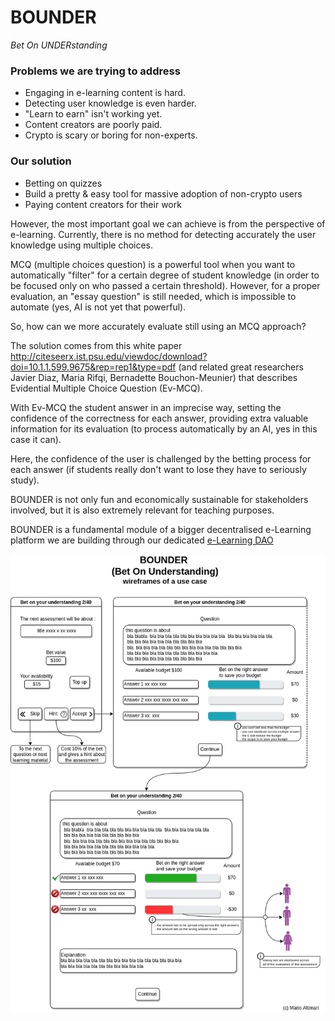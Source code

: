 # BOUNDER
_Bet On UNDERstanding_

### Problems we are trying to address  
- Engaging in e-learning content is hard.
- Detecting user knowledge is even harder.
- "Learn to earn" isn't working yet.
- Content creators are poorly paid.
- Crypto is scary or boring for non-experts.

### Our solution 
- Betting on quizzes
- Build a pretty & easy tool for massive adoption of non-crypto users
- Paying content creators for their work


However, the most important goal we can achieve is from the perspective of e-learning. Currently, there is no method for detecting accurately the user knowledge using multiple choices.

MCQ (multiple choices question) is a powerful tool when you want to automatically "filter" for a certain degree of student knowledge (in order to be focused only on who passed a certain threshold). However, for a proper evaluation, an "essay question" is still needed, which is impossible to automate (yes, AI is not yet that powerful).

So, how can we more accurately evaluate still using an MCQ approach?

The solution comes from this white paper http://citeseerx.ist.psu.edu/viewdoc/download?doi=10.1.1.599.9675&rep=rep1&type=pdf (and related great researchers Javier Diaz, Maria Rifqi, Bernadette Bouchon-Meunier) that describes Evidential Multiple Choice Question (Ev-MCQ).

With Ev-MCQ the student answer in an imprecise way, setting the confidence of the correctness for each answer, providing extra valuable information for its evaluation (to process automatically by an AI, yes in this case it can).

Here, the confidence of the user is challenged by the betting process for each answer (if students really don't want to lose they have to seriously study).

BOUNDER is not only fun and economically sustainable for stakeholders involved, but it is also extremely relevant for teaching purposes.

BOUNDER is a fundamental module of a bigger decentralised e-Learning platform we are building through our dedicated [e-Learning DAO](https://github.com/e-Learning-DAO)

[![BOUNDER](https://raw.githubusercontent.com/e-Learning-DAO/BOUNDER/main/BOUNDER-usecase.png)](https://github.com/e-Learning-DAO)
